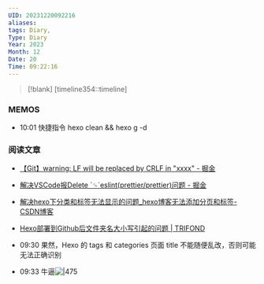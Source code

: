 ```yaml
---
UID: 20231220092216
aliases: 
tags: Diary,
Type: Diary
Year: 2023
Month: 12
Date: 20
Time: 09:22:16
---
```

> [!blank] 
> [timeline354::timeline]


### MEMOS
- 10:01 快捷指令 hexo clean && hexo g -d




### 阅读文章


- [【Git】warning: LF will be replaced by CRLF in "xxxx" - 掘金](https://juejin.cn/post/7011146890045554695?searchId=20231220092019BBCF50D3B9C389440792)
- [解决VSCode报Delete \`␍\`eslint(prettier/prettier)问题 - 掘金](https://juejin.cn/post/6979958982291292190)
- [解决hexo下分类和标签无法显示的问题\_hexo博客无法添加分页和标签-CSDN博客](https://blog.csdn.net/weixin_42118981/article/details/109462491)

- [Hexo部署到Github后文件夹名大小写引起的问题 | TRIFOND](https://trifond.github.io/2018/12/05/hexo-folder-ignore-case/)




- 09:30 果然，Hexo 的 tags 和 categories 页面 title 不能随便乱改，否则可能无法正确识别
- 09:33 牛逼![|475](Pasted%20Image%2020231220093306.png)